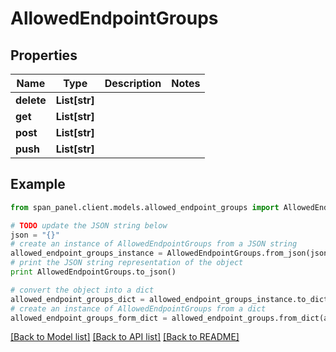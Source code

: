 # AllowedEndpointGroups


## Properties
Name | Type | Description | Notes
------------ | ------------- | ------------- | -------------
**delete** | **List[str]** |  | 
**get** | **List[str]** |  | 
**post** | **List[str]** |  | 
**push** | **List[str]** |  | 

## Example

```python
from span_panel.client.models.allowed_endpoint_groups import AllowedEndpointGroups

# TODO update the JSON string below
json = "{}"
# create an instance of AllowedEndpointGroups from a JSON string
allowed_endpoint_groups_instance = AllowedEndpointGroups.from_json(json)
# print the JSON string representation of the object
print AllowedEndpointGroups.to_json()

# convert the object into a dict
allowed_endpoint_groups_dict = allowed_endpoint_groups_instance.to_dict()
# create an instance of AllowedEndpointGroups from a dict
allowed_endpoint_groups_form_dict = allowed_endpoint_groups.from_dict(allowed_endpoint_groups_dict)
```
[[Back to Model list]](../README.md#documentation-for-models) [[Back to API list]](../README.md#documentation-for-api-endpoints) [[Back to README]](../README.md)


